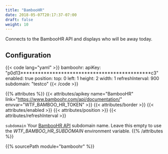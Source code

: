 ```yaml
---
title: "BambooHR"
date: 2018-05-07T20:17:37-07:00
draft: false
weight: 10
---
```


Connects to the BambooHR API and displays who will be away today.

## Configuration

{{< code lang="yaml" >}}
bamboohr:
  apiKey: "p0d13*********************************************c3"
  enabled: true
  position:
    top: 0
    left: 1
    height: 2
    width: 1
  refreshInterval: 900
  subdomain: "testco"
{{< /code >}}

{{% attributes %}}
  {{< attributes/apikey name="BambooHR" link="https://www.bamboohr.com/api/documentation/" envvar="WTF_BAMBOO_HR_TOKEN" >}}
  {{< attributes/border >}}
  {{< attributes/enabled >}}
  {{< attributes/position >}}
  {{< attributes/refreshInterval >}}
  <tr>
    <td><code>subdomain</code></td>
    <td>Your <a href="https://www.bamboohr.com/api/documentation/">BambooHR API</a> subdomain name.</td>
    <td>Leave this empty to use the <i>WTF_BAMBOO_HR_SUBDOMAIN</i> environment variable.</td>
  </tr>
{{% /attributes %}}

{{% sourcePath module="bamboohr" %}}